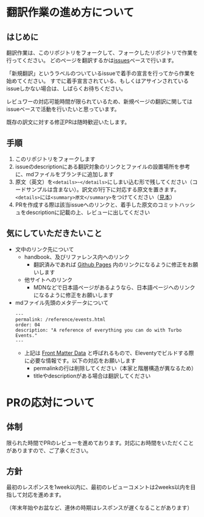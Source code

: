 # 翻訳作業の進め方について
## はじめに
翻訳作業は、このリポジトリをフォークして、フォークしたリポジトリで作業を行ってください。
どのページを翻訳するかは[issues](https://github.com/everyleaf/hotwire_ja/issues)ベースで行います。

「新規翻訳」というラベルのついているissueで着手の宣言を行ってから作業を始めてください。
すでに着手宣言されている、もしくはアサインされているissueしかない場合は、しばらくお待ちください。

レビュワーの対応可能時間が限られているため、新規ページの翻訳に関してはissueベースで活動を行いたいと思っています。

既存の訳文に対する修正PRは随時歓迎いたします。

## 手順
1. このリポジトリをフォークします
2. issueのdescriptionにある翻訳対象のリンクとファイルの設置場所を参考に、mdファイルをブランチに追加します
3. 原文（英文）を`<details>~</details>`にしまい込む形で残してください（コードサンプルは含まない）。訳文の1行下に対応する原文を置きます。`<details>`には`<summary>原文</summary>`をつけてください（[見本](https://github.com/everyleaf/hotwire_ja/blob/281d8a39097cbacc9c36331fd7e496c6d8729c3e/turbo/reference/events.md)）
4. PRを作成する際は該当issueへのリンクと、着手した原文のコミットハッシュをdescriptionに記載の上、レビューに出してください

## 気にしていただきたいこと
- 文中のリンク先について
  - handbook、及びリファレンス内へのリンク
    - 翻訳済みであれば [Github Pages](https://everyleaf.github.io/hotwire_ja/) 内のリンクになるように修正をお願いします
  - 他サイトへのリンク
    - MDNなどで日本語ページがあるようなら、日本語ページへのリンクになるように修正をお願いします
- mdファイル先頭のメタデータについて
    ```
    ---
    permalink: /reference/events.html
    order: 04
    description: "A reference of everything you can do with Turbo Events."
    ---
    ```
  - 上記は [Front Matter Data](https://www.11ty.dev/docs/data-frontmatter/) と呼ばれるもので、Eleventyでビルドする際に必要な情報です。以下の対応をお願いします
    - permalinkの行は削除してください（本家と階層構造が異なるため）
    - titleやdescriptionがある場合は翻訳してください


# PRの応対について
## 体制

限られた時間でPRのレビューを進めております。対応にお時間をいただくことがありますので、ご了承ください。

## 方針

最初のレスポンスを1week以内に、最初のレビューコメントは2weeks以内を目指して対応を進めます。

（年末年始やお盆など、連休の時期はレスポンスが遅くなることがあります）
